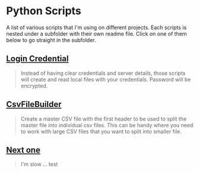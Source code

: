 # Python Scripts
A list of various scripts that I'm using on different projects. Each scripts is nested under a subfolder with their own readme file.
Click on one of them below to go straight in the subfolder.


## [Login Credential](credential)
>Instead of having clear credentials and server details, those scripts will create and read local files with your credentials. Password will be encrypted.

## [CsvFileBuilder](CsvFileBuilder)
>Create a master CSV file with the first header to be used to split the master file into individual csv files. This can be handy where you need to work with large CSV files that you want to split into smaller file.

## [Next one](https://github.com/lpdescamps/)
>I'm slow ...
test
